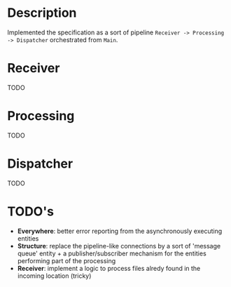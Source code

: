# Description
Implemented the specification as a sort of pipeline
`Receiver -> Processing -> Dispatcher`
orchestrated from `Main`.

# Receiver
TODO

# Processing
 TODO
 
 # Dispatcher
 TODO

# TODO's
- **Everywhere**: better error reporting from the asynchronously executing entities
- **Structure**: replace the pipeline-like connections by a sort of 'message queue' entity + a publisher/subscriber mechanism for the entities performing part of the processing
- **Receiver**: implement a logic to process files alredy found in the incoming location (tricky)
